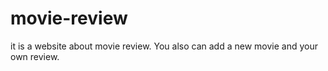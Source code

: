 # movie-review
it is a website about movie review. You also can add a new movie and  your own review.
